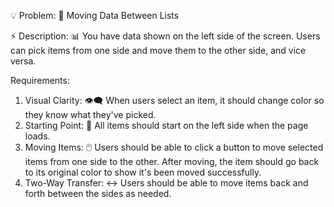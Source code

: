 
💡 Problem: 🚚 Moving Data Between Lists

⚡ Description: 📊 You have data shown on the left side of the screen. Users can pick items from one side and move them to the other side, and vice versa.

Requirements:

1. Visual Clarity: 👁️‍🗨️ When users select an item, it should change color so they know what they've picked.
2. Starting Point: 🏁 All items should start on the left side when the page loads.
3. Moving Items: 🖱️ Users should be able to click a button to move selected items from one side to the other. After moving, the item should go back to its original color to show it's been moved successfully.
4. Two-Way Transfer: ↔️ Users should be able to move items back and forth between the sides as needed.